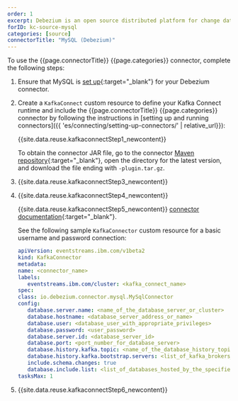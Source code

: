 ```yaml
---
order: 1
excerpt: Debezium is an open source distributed platform for change data capture. Debezium’s MySQL connector can monitor all of the row-level changes in the databases on a MySQL server or HA MySQL cluster and record them in Kafka topics.
forID: kc-source-mysql
categories: [source]
connectorTitle: "MySQL (Debezium)"
---
```



To use the {{page.connectorTitle}} {{page.categories}} connector, complete the following steps:

1. Ensure that MySQL is [set up](https://debezium.io/documentation/reference/stable/connectors/mysql.html#setting-up-mysql){:target="_blank"} for your Debezium connector.

1. Create a `KafkaConnect` custom resource to define your Kafka Connect runtime and include the {{page.connectorTitle}} {{page.categories}} connector by following the instructions in [setting up and running connectors]({{ 'es/connecting/setting-up-connectors/' | relative_url}}):

   {{site.data.reuse.kafkaconnectStep1_newcontent}}

   To obtain the connector JAR file, go to the connector [Maven repository](https://repo1.maven.org/maven2/io/debezium/debezium-connector-mysql/){:target="_blank"}, open the directory for the latest version, and download the file ending with `-plugin.tar.gz`.

1. {{site.data.reuse.kafkaconnectStep3_newcontent}}  

1. {{site.data.reuse.kafkaconnectStep4_newcontent}}

   {{site.data.reuse.kafkaconnectStep5_newcontent}} [connector documentation](https://debezium.io/documentation/reference/stable/connectors/mysql.html#_required_debezium_mysql_connector_configuration_properties){:target="_blank"}.

   See the following sample `KafkaConnector` custom resource for a basic username and password connection:

   ```yaml
   apiVersion: eventstreams.ibm.com/v1beta2
   kind: KafkaConnector
   metadata:
   name: <connector_name>
   labels:
      eventstreams.ibm.com/cluster: <kafka_connect_name>
   spec:
   class: io.debezium.connector.mysql.MySqlConnector
   config:
      database.server.name: <name_of_the_database_server_or_cluster>
      database.hostname: <database_server_address_or_name>
      database.user: <database_user_with_appropriate_privileges>
      database.password: <user_password>
      database.server.id: <database_server_id>
      database.port: <port_number_for_database_server>
      database.history.kafka.topic: <name_of_the_database_history_topic>
      database.history.kafka.bootstrap.servers: <list_of_kafka_brokers_that_the_connector_uses_to_write_and_recover_DDL_statements_to_the_database_history_topic>
      include.schema.changes: true
      database.include.list: <list_of_databases_hosted_by_the_specified_server>
   tasksMax: 1
   ```

4. {{site.data.reuse.kafkaconnectStep6_newcontent}}

